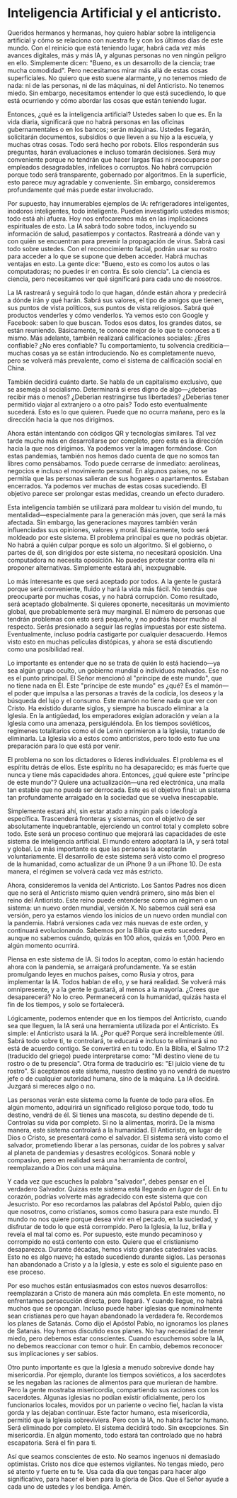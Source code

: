 # Inteligencia Artificial y el anticristo.  

Queridos hermanos y hermanas, hoy quiero hablar sobre la inteligencia artificial y cómo se relaciona con nuestra fe y con los últimos días de este mundo. Con el reinicio que está teniendo lugar, habrá cada vez más avances digitales, más y más IA, y algunas personas no ven ningún peligro en ello. Simplemente dicen: "Bueno, es un desarrollo de la ciencia; trae mucha comodidad". Pero necesitamos mirar más allá de estas cosas superficiales. No quiero que esto suene alarmante, y no tenemos miedo de nada: ni de las personas, ni de las máquinas, ni del Anticristo. No tenemos miedo. Sin embargo, necesitamos entender lo que está sucediendo, lo que está ocurriendo y cómo abordar las cosas que están teniendo lugar.

Entonces, ¿qué es la inteligencia artificial? Ustedes saben lo que es. En la vida diaria, significará que no habrá personas en las oficinas gubernamentales o en los bancos; serán máquinas. Ustedes llegarán, solicitarán documentos, subsidios o que lleven a su hijo a la escuela, y muchas otras cosas. Todo será hecho por robots. Ellos responderán sus preguntas, harán evaluaciones e incluso tomarán decisiones. Será muy conveniente porque no tendrán que hacer largas filas ni preocuparse por empleados desagradables, infelices o corruptos. No habrá corrupción porque todo será transparente, gobernado por algoritmos. En la superficie, esto parece muy agradable y conveniente. Sin embargo, consideremos profundamente qué más puede estar involucrado.

Por supuesto, hay innumerables ejemplos de IA: refrigeradores inteligentes, inodoros inteligentes, todo inteligente. Pueden investigarlo ustedes mismos; todo está ahí afuera. Hoy nos enfocaremos más en las implicaciones espirituales de esto. La IA sabrá todo sobre todos, incluyendo su información de salud, pasatiempos y contactos. Rastreará a dónde van y con quién se encuentran para prevenir la propagación de virus. Sabrá casi todo sobre ustedes. Con el reconocimiento facial, podrán usar su rostro para acceder a lo que se supone que deben acceder. Habrá muchas ventajas en esto. La gente dice: "Bueno, esto es como los autos o las computadoras; no puedes ir en contra. Es solo ciencia". La ciencia es ciencia, pero necesitamos ver qué significará para cada uno de nosotros.

La IA rastreará y seguirá todo lo que hagan, dónde están ahora y predecirá a dónde irán y qué harán. Sabrá sus valores, el tipo de amigos que tienen, sus puntos de vista políticos, sus puntos de vista religiosos. Sabrá qué productos venderles y cómo venderlos. Ya vemos esto con Google y Facebook: saben lo que buscan. Todos esos datos, los grandes datos, se están reuniendo. Básicamente, te conoce mejor de lo que te conoces a ti mismo. Más adelante, también realizará calificaciones sociales: ¿Eres confiable? ¿No eres confiable? Tu comportamiento, tu solvencia crediticia—muchas cosas ya se están introduciendo. No es completamente nuevo, pero se volverá más prevalente, como el sistema de calificación social en China.

También decidirá cuánto darte. Se habla de un capitalismo exclusivo, que se asemeja al socialismo. Determinará si eres digno de algo—¿deberías recibir más o menos? ¿Deberían restringirse tus libertades? ¿Deberías tener permitido viajar al extranjero o a otro país? Todo esto eventualmente sucederá. Esto es lo que quieren. Puede que no ocurra mañana, pero es la dirección hacia la que nos dirigimos.

Ahora están intentando con códigos QR y tecnologías similares. Tal vez tarde mucho más en desarrollarse por completo, pero esta es la dirección hacia la que nos dirigimos. Ya podemos ver la imagen formándose. Con estas pandemias, también nos hemos dado cuenta de que no somos tan libres como pensábamos. Todo puede cerrarse de inmediato: aerolíneas, negocios e incluso el movimiento personal. En algunos países, no se permitía que las personas salieran de sus hogares o apartamentos. Estaban encerrados. Ya podemos ver muchas de estas cosas sucediendo. El objetivo parece ser prolongar estas medidas, creando un efecto duradero.

Esta inteligencia también se utilizará para moldear tu visión del mundo, tu mentalidad—especialmente para la generación más joven, que será la más afectada. Sin embargo, las generaciones mayores también verán influenciadas sus opiniones, valores y moral. Básicamente, todo será moldeado por este sistema. El problema principal es que no podrás objetar. No habrá a quién culpar porque es solo un algoritmo. Si el gobierno, o partes de él, son dirigidos por este sistema, no necesitará oposición. Una computadora no necesita oposición. No puedes protestar contra ella ni proponer alternativas. Simplemente estará ahí, inexpugnable.

Lo más interesante es que será aceptado por todos. A la gente le gustará porque será conveniente, fluido y hará la vida más fácil. No tendrás que preocuparte por muchas cosas, y no habrá corrupción. Como resultado, será aceptado globalmente. Si quieres oponerte, necesitarás un movimiento global, que probablemente será muy marginal. El número de personas que tendrán problemas con esto será pequeño, y no podrás hacer mucho al respecto. Serás presionado a seguir las reglas impuestas por este sistema. Eventualmente, incluso podría castigarte por cualquier desacuerdo. Hemos visto esto en muchas películas distópicas, y ahora se está discutiendo como una posibilidad real.

Lo importante es entender que no se trata de quién lo está haciendo—ya sea algún grupo oculto, un gobierno mundial o individuos malvados. Ese no es el punto principal. El Señor mencionó al "príncipe de este mundo", que no tiene nada en Él. Este "príncipe de este mundo" es ¿qué? Es el mamón—el poder que impulsa a las personas a través de la codicia, los deseos y la búsqueda del lujo y el consumo. Este mamón no tiene nada que ver con Cristo. Ha existido durante siglos, y siempre ha buscado eliminar a la Iglesia. En la antigüedad, los emperadores exigían adoración y veían a la Iglesia como una amenaza, persiguiéndola. En los tiempos soviéticos, regímenes totalitarios como el de Lenin oprimieron a la Iglesia, tratando de eliminarla. La Iglesia vio a estos como anticristos, pero todo esto fue una preparación para lo que está por venir.

El problema no son los dictadores o líderes individuales. El problema es el espíritu detrás de ellos. Este espíritu no ha desaparecido; es más fuerte que nunca y tiene más capacidades ahora. Entonces, ¿qué quiere este "príncipe de este mundo"? Quiere una actualización—una red electrónica, una malla tan estable que no pueda ser derrocada. Este es el objetivo final: un sistema tan profundamente arraigado en la sociedad que se vuelva inescapable.

Simplemente estará ahí, sin estar atado a ningún país o ideología específica. Trascenderá fronteras y sistemas, con el objetivo de ser absolutamente inquebrantable, ejerciendo un control total y completo sobre todo. Este será un proceso continuo que mejorará las capacidades de este sistema de inteligencia artificial. El mundo entero adoptará la IA, y será total y global. Lo más importante es que las personas la aceptarán voluntariamente. El desarrollo de este sistema será visto como el progreso de la humanidad, como actualizar de un iPhone 9 a un iPhone 10. De esta manera, el régimen se volverá cada vez más estricto.

Ahora, consideremos la venida del Anticristo. Los Santos Padres nos dicen que no será el Anticristo mismo quien vendrá primero, sino más bien el reino del Anticristo. Este reino puede entenderse como un régimen o un sistema: un nuevo orden mundial, versión X. No sabemos cuál será esa versión, pero ya estamos viendo los inicios de un nuevo orden mundial con la pandemia. Habrá versiones cada vez más nuevas de este orden, y continuará evolucionando. Sabemos por la Biblia que esto sucederá, aunque no sabemos cuándo, quizás en 100 años, quizás en 1,000. Pero en algún momento ocurrirá.

Piensa en este sistema de IA. Si todos lo aceptan, como lo están haciendo ahora con la pandemia, se arraigará profundamente. Ya se están promulgando leyes en muchos países, como Rusia y otros, para implementar la IA. Todos hablan de ello, y se hará realidad. Se volverá más omnipresente, y a la gente le gustará, al menos a la mayoría. ¿Crees que desaparecerá? No lo creo. Permanecerá con la humanidad, quizás hasta el fin de los tiempos, y solo se fortalecerá.

Lógicamente, podemos entender que en los tiempos del Anticristo, cuando sea que lleguen, la IA será una herramienta utilizada por el Anticristo. Es simple: el Anticristo usará la IA. ¿Por qué? Porque será increíblemente útil. Sabrá todo sobre ti, te controlará, te educará e incluso te eliminará si no está de acuerdo contigo. Se convertirá en tu todo. En la Biblia, el Salmo 17:2 (traducido del griego) puede interpretarse como: "Mi destino viene de tu rostro o de tu presencia". Otra forma de traducirlo es: "El juicio viene de tu rostro". Si aceptamos este sistema, nuestro destino ya no vendrá de nuestro jefe o de cualquier autoridad humana, sino de la máquina. La IA decidirá. Juzgará si mereces algo o no.

Las personas verán este sistema como la fuente de todo para ellos. En algún momento, adquirirá un significado religioso porque todo, todo tu destino, vendrá de él. Si tienes una mascota, su destino depende de ti. Controlas su vida por completo. Si no la alimentas, morirá. De la misma manera, este sistema controlará a la humanidad. El Anticristo, en lugar de Dios o Cristo, se presentará como el salvador. El sistema será visto como el salvador, prometiendo liberar a las personas, cuidar de los pobres y salvar al planeta de pandemias y desastres ecológicos. Sonará noble y compasivo, pero en realidad será una herramienta de control, reemplazando a Dios con una máquina.

Y cada vez que escuches la palabra "salvador", debes pensar en el verdadero Salvador. Quizás este sistema está llegando *en lugar* de Él. En tu corazón, podrías volverte más agradecido con este sistema que con Jesucristo. Por eso recordamos las palabras del Apóstol Pablo, quien dijo que nosotros, como cristianos, somos como basura para este mundo. El mundo no nos quiere porque desea vivir en el pecado, en la suciedad, y disfrutar de todo lo que está corrompido. Pero la Iglesia, la luz, brilla y revela el mal tal como es. Por supuesto, este mundo pecaminoso y corrompido no está contento con esto. Quiere que el cristianismo desaparezca. Durante décadas, hemos visto grandes catedrales vacías. Esto no es algo nuevo; ha estado sucediendo durante siglos. Las personas han abandonado a Cristo y a la Iglesia, y este es solo el siguiente paso en ese proceso.

Por eso muchos están entusiasmados con estos nuevos desarrollos: reemplazarán a Cristo de manera aún más completa. En este momento, no enfrentamos persecución directa, pero llegará. Y cuando llegue, no habrá muchos que se opongan. Incluso puede haber iglesias que nominalmente sean cristianas pero que hayan abandonado la verdadera fe. Recordemos los planes de Satanás. Como dijo el Apóstol Pablo, no ignoramos los planes de Satanás. Hoy hemos discutido esos planes. No hay necesidad de tener miedo, pero debemos estar conscientes. Cuando escuchemos sobre la IA, no debemos reaccionar con temor o huir. En cambio, debemos reconocer sus implicaciones y ser sabios.

Otro punto importante es que la Iglesia a menudo sobrevive donde hay misericordia. Por ejemplo, durante los tiempos soviéticos, a los sacerdotes se les negaban las raciones de alimentos para que murieran de hambre. Pero la gente mostraba misericordia, compartiendo sus raciones con los sacerdotes. Algunas iglesias no podían existir oficialmente, pero los funcionarios locales, movidos por un pariente o vecino fiel, hacían la vista gorda y las dejaban continuar. Este factor humano, esta misericordia, permitió que la Iglesia sobreviviera. Pero con la IA, no habrá factor humano. Será eliminado por completo. El sistema decidirá todo. Sin excepciones. Sin misericordia. En algún momento, todo estará tan controlado que no habrá escapatoria. Será el fin para ti.

Así que seamos conscientes de esto. No seamos ingenuos ni demasiado optimistas. Cristo nos dice que estemos vigilantes. No tengas miedo, pero sé atento y fuerte en tu fe. Usa cada día que tengas para hacer algo significativo, para hacer el bien para la gloria de Dios. Que el Señor ayude a cada uno de ustedes y los bendiga. Amén.

